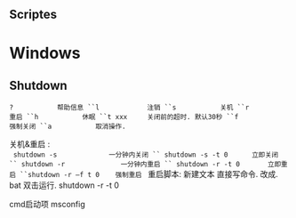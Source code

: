 ## Scriptes

# Windows

## Shutdown

`?           帮助信息
``l            注销
``s           关机
``r            重启
``h           休眠
``t xxx     关闭前的超时. 默认30秒
``f            强制关闭
``a           取消操作.
`

关机&重启 :  
` shutdown -s             一分钟内关闭
`` shutdown -s -t 0      立即关闭
`` shutdown -r              一分钟内重启
`` shutdown -r -t 0       立即重启
``shutdown -r —f t 0    强制重启
`
重启脚本:  新建文本 直接写命令. 改成. bat  双击运行.
	shutdown -r -t 0





cmd启动项
msconfig
